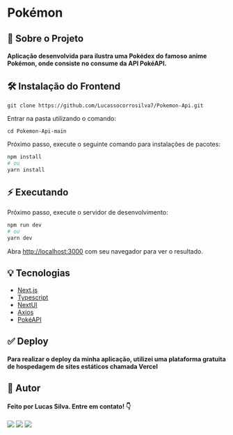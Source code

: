 # Pokémon

## 💬 Sobre o Projeto

#### Aplicação desenvolvida para ilustra uma Pokédex do famoso anime Pokémon, onde consiste no consume da API PokéAPI.

## 🛠️ Instalação do Frontend

```
git clone https://github.com/Lucassocorrosilva7/Pokemon-Api.git
```

Entrar na pasta utilizando o comando:

```
cd Pokemon-Api-main
```

Próximo passo, execute o seguinte comando para instalações de pacotes:

```bash
npm install
# ou
yarn install
```

## ⚡ Executando

Próximo passo, execute o servidor de desenvolvimento:

```bash
npm run dev
# ou
yarn dev
```

Abra [http://localhost:3000](http://localhost:3000) com seu navegador para ver o resultado.

## 💡 Tecnologias

- [Next.js](https://nextjs.org/)
- [Typescript](https://www.typescriptlang.org/)
- [NextUI](https://nextui.org/)
- [Axios](https://axios-http.com/)
- [PokéAPI](https://pokeapi.co/)

## ✅ Deploy

#### Para realizar o deploy da minha aplicação, utilizei uma plataforma gratuita de hospedagem de sites estáticos chamada Vercel

## 👤 Autor

#### Feito por Lucas Silva. Entre em contato! 👇

<a href="https://lucas-bio.netlify.app/"><img src="https://img.shields.io/badge/Portfólio-6d28d9?style=for-the-badge&logo=&logoColor=white" target="_blank"></a>
<a href="https://www.linkedin.com/in/luquinhasssilva/"><img src="https://img.shields.io/badge/LinkedIn-0077B5?style=for-the-badge&logo=linkedin&logoColor=white" target="_blank"></a>
<a href="mailto:someone@lucassocorrosilva@gmail.com"><img src="https://img.shields.io/badge/Gmail-D14836?style=for-the-badge&logo=gmail&logoColor=white" target="_blank"></a>
